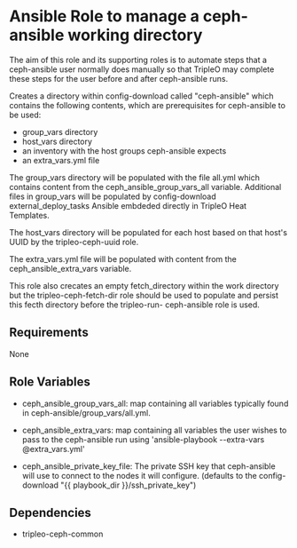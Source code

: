 Ansible Role to manage a ceph-ansible working directory
=======================================================

The aim of this role and its supporting roles is to automate steps
that a ceph-ansible user normally does manually so that TripleO
may complete these steps for the user before and after ceph-ansible
runs.

Creates a directory within config-download called "ceph-ansible"
which contains the following contents, which are prerequisites
for ceph-ansible to be used:

- group_vars directory
- host_vars directory
- an inventory with the host groups ceph-ansible expects
- an extra_vars.yml file

The group_vars directory will be populated with the file all.yml which
contains content from the ceph_ansible_group_vars_all variable.
Additional files in group_vars will be populated by config-download
external_deploy_tasks Ansible embdeded directly in TripleO Heat
Templates.

The host_vars directory will be populated for each host based on
that host's UUID by the tripleo-ceph-uuid role.

The extra_vars.yml file will be populated with content from the
ceph_ansible_extra_vars variable.

This role also crecates an empty fetch_directory within the work
directory but the tripleo-ceph-fetch-dir role should be used to
populate and persist this fecth directory before the tripleo-run-
ceph-ansible role is used.

Requirements
------------

None

Role Variables
--------------

- ceph_ansible_group_vars_all: map containing all variables typically
  found in ceph-ansible/group_vars/all.yml.

- ceph_ansible_extra_vars: map containing all variables the user
  wishes to pass to the ceph-ansible run using 'ansible-playbook
  --extra-vars @extra_vars.yml'

- ceph_ansible_private_key_file: The private SSH key that ceph-ansible
  will use to connect to the nodes it will configure. (defaults to the
  config-download "{{ playbook_dir }}/ssh_private_key")

Dependencies
------------

- tripleo-ceph-common
